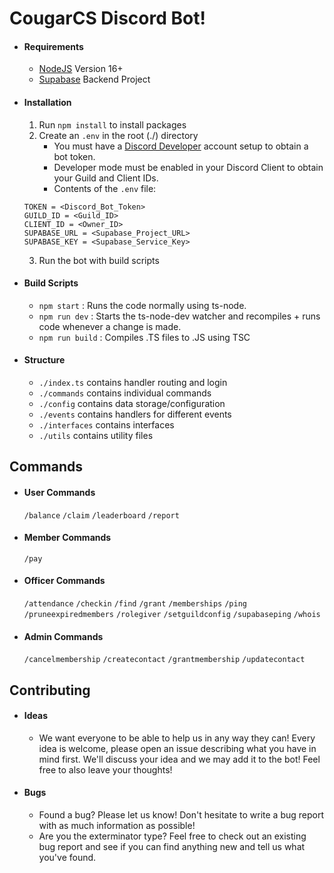 # CougarCS Discord Bot!

- #### Requirements
  - [NodeJS](https://nodejs.org/en/) Version 16+
  - [Supabase](https://supabase.com/) Backend Project
- #### Installation
  1. Run `npm install` to install packages
  2. Create an `.env` in the root (./) directory
     - You must have a [Discord Developer](https://discord.com/developers) account setup to obtain a bot token.
     - Developer mode must be enabled in your Discord Client to obtain your Guild and Client IDs.
     - Contents of the `.env` file:
  ```
  TOKEN = <Discord_Bot_Token>
  GUILD_ID = <Guild_ID>
  CLIENT_ID = <Owner_ID>
  SUPABASE_URL = <Supabase_Project_URL>
  SUPABASE_KEY = <Supabase_Service_Key>
  ```
  3. Run the bot with build scripts
- #### Build Scripts
  - `npm start` : Runs the code normally using ts-node.
  - `npm run dev` : Starts the ts-node-dev watcher and recompiles + runs code whenever a change is made.
  - `npm run build` : Compiles .TS files to .JS using TSC
- #### Structure
  - `./index.ts` contains handler routing and login
  - `./commands` contains individual commands
  - `./config` contains data storage/configuration
  - `./events` contains handlers for different events
  - `./interfaces` contains interfaces
  - `./utils` contains utility files

## Commands

- #### User Commands
  `/balance`
  `/claim`
  `/leaderboard`
  `/report`
- #### Member Commands
  `/pay`
- #### Officer Commands
  `/attendance`
  `/checkin`
  `/find`
  `/grant`
  `/memberships`
  `/ping`
  `/pruneexpiredmembers`
  `/rolegiver`
  `/setguildconfig`
  `/supabaseping`
  `/whois`
- #### Admin Commands
  `/cancelmembership`
  `/createcontact`
  `/grantmembership`
  `/updatecontact`

## Contributing

- #### Ideas
  - We want everyone to be able to help us in any way they can! Every idea is welcome, please open an issue describing what you have in mind first. We'll discuss your idea and we may add it to the bot! Feel free to also leave your thoughts!
- #### Bugs
  - Found a bug? Please let us know! Don't hesitate to write a bug report with as much information as possible!
  - Are you the exterminator type? Feel free to check out an existing bug report and see if you can find anything new and tell us what you've found.
